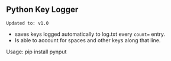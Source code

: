 ## Python Key Logger
`Updated to: v1.0` 

* saves keys logged automatically to log.txt every `count=` entry.
* Is able to account for spaces and other keys along that line. 

Usage: pip install pynput



